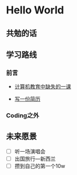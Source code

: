 Hello World
===

## 共勉的话



## 学习路线

### 前言

- [计算机教育中缺失的一课](https://missing-semester-cn.github.io/)

- [写一份简历](https://www.mujicv.com/)

### Coding之外

## 未来愿景

- [ ] 听一场演唱会
- [ ] 出国旅行—新西兰
- [ ] 攒到自己的第一个10w

